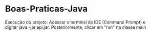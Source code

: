 # Boas-Praticas-Java

Execução do projeto:
Acessar o terminal da IDE (Command Prompt) e digitar java -jar api.jar.
Posteriormente, clicar em "run" na classe main
